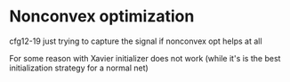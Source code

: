 # Nonconvex optimization

cfg12-19 just trying to capture the signal if nonconvex opt helps at all

For some reason with Xavier initializer does not work
(while it's is the best initialization strategy for a normal net)

